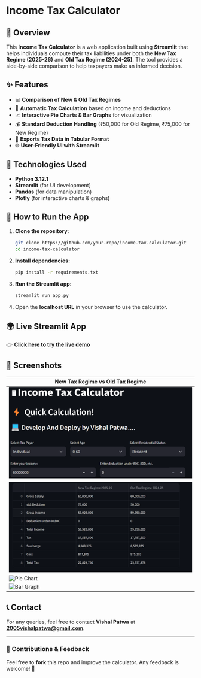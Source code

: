 # Income Tax Calculator

## 📌 Overview
This **Income Tax Calculator** is a web application built using **Streamlit** that helps individuals compute their tax liabilities under both the **New Tax Regime (2025-26)** and **Old Tax Regime (2024-25)**. The tool provides a side-by-side comparison to help taxpayers make an informed decision.

## ✨ Features
- 📊 **Comparison of New & Old Tax Regimes**
- 🔢 **Automatic Tax Calculation** based on income and deductions
- 📈 **Interactive Pie Charts & Bar Graphs** for visualization
- 💰 **Standard Deduction Handling** (₹50,000 for Old Regime, ₹75,000 for New Regime)
- 📂 **Exports Tax Data in Tabular Format**
- 🌐 **User-Friendly UI with Streamlit**

## 🔧 Technologies Used
- **Python 3.12.1**
- **Streamlit** (for UI development)
- **Pandas** (for data manipulation)
- **Plotly** (for interactive charts & graphs)

## 🚀 How to Run the App
1. **Clone the repository:**
   ```sh
   git clone https://github.com/your-repo/income-tax-calculator.git
   cd income-tax-calculator
   ```
2. **Install dependencies:**
   ```sh
   pip install -r requirements.txt
   ```
3. **Run the Streamlit app:**
   ```sh
   streamlit run app.py
   ```
4. Open the **localhost URL** in your browser to use the calculator.

## 🌍 Live Streamlit App
👉 **[Click here to try the live demo](https://incometaxcalculator-6frtvhcznrdnxtyww3aekz.streamlit.app/)**

## 📸 Screenshots
| New Tax Regime vs Old Tax Regime |
|----------------------------------|
| ![Interface](https://github.com/2005vishal/incometaxcalculator/blob/39a8b365aa608a9c4ed18600ef44a0d8912018e1/p1.png) |
| ![Tax Comparison](https://github.com/2005vishal/incometaxcalculator/blob/3a28f99994a6b5522ee5cb3c581cbceb7a8abe3f/p2.png) |
| ![Pie Chart](screenshots/pie_chart.png) |
| ![Bar Graph](screenshots/bar_graph.png) |

## 📞 Contact
For any queries, feel free to contact **Vishal Patwa** at **2005vishalpatwa@gmail.com**.

---
### 🔗 **Contributions & Feedback**
Feel free to **fork** this repo and improve the calculator. Any feedback is welcome! 🚀

